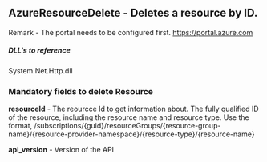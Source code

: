 ## AzureResourceDelete - Deletes a resource by ID.

Remark - The portal needs to be configured first. https://portal.azure.com

##### DLL's to reference
System.Net.Http.dll

### Mandatory fields to delete Resource

**resourceId**			- The reourcce Id to get information about. The fully qualified ID of the resource, including the resource name and resource type. Use the format, /subscriptions/{guid}/resourceGroups/{resource-group-name}/{resource-provider-namespace}/{resource-type}/{resource-name}

**api_version**			- Version of the API
